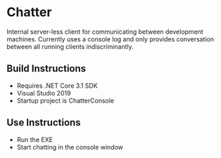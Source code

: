 # Chatter
Internal server-less client for communicating between development machines. Currently uses a console log and only provides conversation between all running clients indiscriminantly.

## Build Instructions
- Requires .NET Core 3.1 SDK
- Visual Studio 2019
- Startup project is ChatterConsole

## Use Instructions
- Run the EXE
- Start chatting in the console window